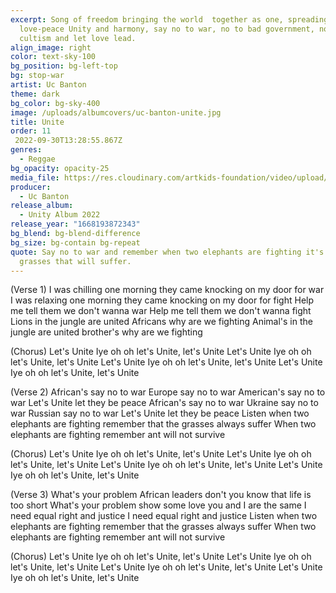 ```yaml
---
excerpt: Song of freedom bringing the world  together as one, spreading
  love-peace Unity and harmony, say no to war, no to bad government, no to
  cultism and let love lead.
align_image: right
color: text-sky-100
bg_position: bg-left-top
bg: stop-war
artist: Uc Banton
theme: dark
bg_color: bg-sky-400
image: /uploads/albumcovers/uc-banton-unite.jpg
title: Unite
order: 11
 2022-09-30T13:28:55.867Z
genres:
  - Reggae
bg_opacity: opacity-25
media_file: https://res.cloudinary.com/artkids-foundation/video/upload/v1665779485/11._Uc_Banton_-_Unite_cwwr1h.mp3
producer:
  - Uc Banton
release_album:
  - Unity Album 2022
release_year: "1668193872343"
bg_blend: bg-blend-difference
bg_size: bg-contain bg-repeat
quote: Say no to war and remember when two elephants are fighting it's the
  grasses that will suffer.
---
```

(Verse 1)
I was chilling one morning they came knocking on my door for war
I was relaxing one morning they came knocking on my door for fight
Help me tell them we don't wanna war
Help me tell them we don't wanna fight
Lions in the jungle are united Africans why are we fighting
Animal's in the jungle are united brother's why are we fighting


(Chorus)
Let's Unite Iye oh oh let's Unite, let's Unite
Let's Unite Iye oh oh let's Unite, let's Unite
Let's Unite Iye oh oh let's Unite, let's Unite
Let's Unite Iye oh oh let's Unite, let's Unite


(Verse 2)
African's say no to war
Europe say no to war
American's say no to war
Let's Unite let they be peace
African's say no to war
Ukraine say no to war
Russian say no to war
Let's Unite let they be peace
Listen when two elephants are fighting remember that the grasses always suffer
When two elephants are fighting remember ant will not survive


(Chorus)
Let's Unite Iye oh oh let's Unite, let's Unite
Let's Unite Iye oh oh let's Unite, let's Unite
Let's Unite Iye oh oh let's Unite, let's Unite
Let's Unite Iye oh oh let's Unite, let's Unite


(Verse 3)
What's your problem African leaders don't you know that life is too short
What's your problem show some love you and I are the same
I need equal right and justice
I need equal right and justice
Listen when two elephants are fighting remember that the grasses always suffer
When two elephants are fighting remember ant will not survive


(Chorus)
Let's Unite Iye oh oh let's Unite, let's Unite
Let's Unite Iye oh oh let's Unite, let's Unite
Let's Unite Iye oh oh let's Unite, let's Unite
Let's Unite Iye oh oh let's Unite, let's Unite

